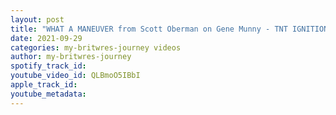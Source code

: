```yaml
---
layout: post
title: "WHAT A MANEUVER from Scott Oberman on Gene Munny - TNT IGNITION"
date: 2021-09-29
categories: my-britwres-journey videos
author: my-britwres-journey
spotify_track_id: 
youtube_video_id: QLBmoO5IBbI
apple_track_id: 
youtube_metadata: 
---
```

